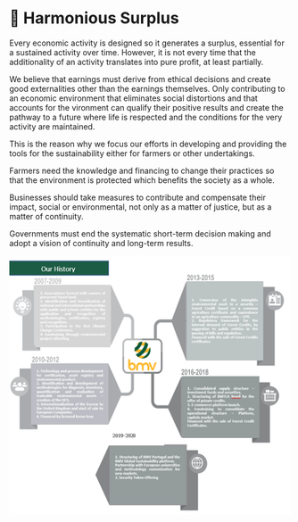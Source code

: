 # 🍁 Harmonious Surplus

Every economic activity is designed so it generates a surplus, essential for a sustained activity over time. However, it is not every time that the additionality of an activity translates into pure profit, at least partially.

We believe that earnings must derive from ethical decisions and create good externalities other than the earnings themselves. Only contributing to an economic environment that eliminates social distortions and that accounts for the vironment can qualify their positive results and create the pathway to a future where life is respected and the conditions for the very activity are maintained.

This is the reason why we focus our efforts in developing and providing the tools for the sustainability either for farmers or other undertakings.

Farmers need the knowledge and financing to change their practices so that the environment is protected which benefits the society as a whole.

Businesses should take measures to contribute and compensate their impact, social or environmental, not only as a matter of justice, but as a matter of continuity.

Governments must end the systematic short-term decision making and adopt a vision of continuity and long-term results.

![](<../.gitbook/assets/image (2) (1).png>)
